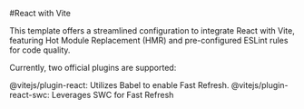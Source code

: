 #React with Vite

This template offers a streamlined configuration to integrate React with Vite, featuring Hot Module Replacement (HMR) and pre-configured ESLint rules for code quality.

Currently, two official plugins are supported:

@vitejs/plugin-react: Utilizes Babel to enable Fast Refresh.
@vitejs/plugin-react-swc: Leverages SWC for Fast Refresh
